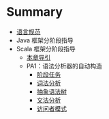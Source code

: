 # Summary

* [语言规范](spec.md)
* Java 框架分阶段指导
* Scala 框架分阶段指导
  + [本章导引](impl-scala/index.md)
  + PA1：语法分析器的自动构造
    - [阶段任务](impl-scala/PA1/index.md)
    - [词法分析](impl-scala/PA1/lexer.md)
    - [抽象语法树](impl-scala/PA1/tree.md)
    - [文法分析](impl-scala/PA1/parser.md)
    - [访问者模式](impl-scala/PA1/visitor.md)
